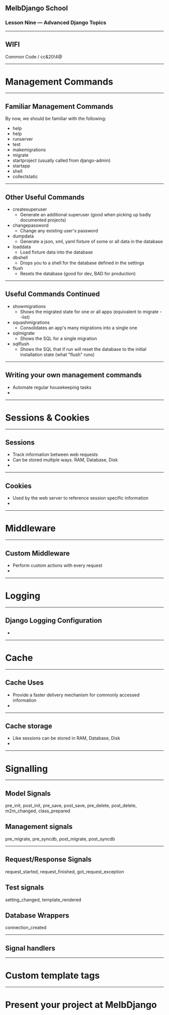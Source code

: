 ## MelbDjango School

### Lesson Nine — Advanced Django Topics

---

## WIFI

Common Code / cc&20!4@

---

# Management Commands

---

## Familiar Management Commands

By now, we should be familiar with the following:

* help
* help <subcommand>
* runserver
* test
* makemigrations
* migrate
* startproject (usually called from django-admin)
* startapp
* shell
* collectstatic

---

## Other Useful Commands

* createsuperuser
  * Generate an additional superuser (good when picking up badly documented projects)
* changepassword
  * Change any existing user's password
* dumpdata
  * Generate a json, xml, yaml fixture of some or all data in the database
* loaddata
  * Load fixture data into the database
* dbshell
  * Drops you to a shell for the database defined in the settings
* flush
  * Resets the database (good for dev, BAD for production)

---

##  Useful Commands Continued

* showmigrations
  * Shows the migrated state for one or all apps (equivalent to migrate --list)
* squashmigrations
  * Consolidates an app's many migrations into a single one
* sqlmigrate
  * Shows the SQL for a single migration
* sqlflush
  * Shows the SQL that if run will reset the database to the initial installation state (what "flush" runs)

---

## Writing your own management commands

* Automate regular housekeeping tasks
* 

---

# Sessions & Cookies

---

## Sessions

* Track information between web requests
* Can be stored multiple ways. RAM, Database, Disk
* 

---

## Cookies

* Used by the web server to reference session specific information
* 

---

# Middleware

---

## Custom Middleware

* Perform custom actions with every request
* 

---

# Logging

---

## Django Logging Configuration

* 

---

# Cache

---

## Cache Uses

* Provide a faster delivery mechanism for commonly accessed information
*

---

## Cache storage

* Like sessions can be stored in RAM, Database, Disk
* 

---

# Signalling

---

## Model Signals

pre_init, post_init, pre_save, post_save, pre_delete, post_delete, m2m_changed, class_prepared

## Management signals

pre_migrate, pre_syncdb, post_migrate, post_syncdb

---

## Request/Response Signals

request_started, request_finished, got_request_exception

## Test signals

setting_changed, template_rendered

## Database Wrappers

connection_created

---

## Signal handlers

---

# Custom template tags

---

# Present your project at MelbDjango